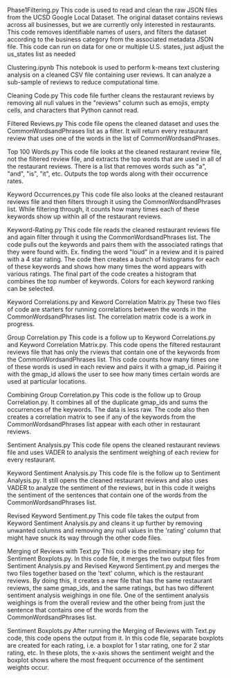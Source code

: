 Phase1Filtering.py
This code is used to read and clean the raw JSON files from the UCSD Google Local Dataset. The original dataset contains reviews across all businesses, but we are currently only interested in restaurants. This code removes identifiable names of users, and filters the dataset according to the business category from the associated metadata JSON file. This code can run on data for one or multiple U.S. states, just adjust the us_states list as needed

Clustering.ipynb
This notebook is used to perform k-means text clustering analysis on a cleaned CSV file containing user reviews. It can analyze a sub-sample of reviews to reduce computational time.

Cleaning Code.py
This code file further cleans the restaurant reviews by removing all null values in the "reviews" column such as emojis, empty cells, and characters that Python cannot read.

Filtered Reviews.py
This code file opens the cleaned dataset and uses the CommonWordsandPhrases list as a filter. It will return every restaurant review that uses one of the words in the list of CommonWordsandPhrases.

Top 100 Words.py
This code file looks at the cleaned restaurant review file, not the filtered review file, and extracts the top words that are used in all of the restaurant reviews. There is a list that removes words such as "a", "and", "is", "it", etc. Outputs the top words along with their occurrence rates.

Keyword Occurrences.py
This code file also looks at the cleaned restaurant reviews file and then filters through it using the CommonWordsandPhrases list. While filtering through, it counts how many times each of these keywords show up within all of the restaurant reviews.

Keyword-Rating.py
This code file reads the cleaned restaurant reviews file and again filter through it using the CommonWordsandPhrases list. The code pulls out the keywords and pairs them with the associated ratings that they were found with. Ex. finding the word "loud" in a review and it is paired with a 4 star rating. The code then creates a bunch of histograms for each of these keywords and shows how many times the word appears with various ratings. The final part of the code creates a histogram that combines the top number of keywords. Colors for each keyword ranking can be selected.

Keyword Correlations.py and Keword Correlation Matrix.py
These two files of code are starters for running correlations between the words in the CommonWordsandPhrases list. The correlation matrix code is a work in progress.

Group Correlation.py
This code is a follow up to Keyword Correlations.py and Keyword Correlation Matrix.py. This code opens the filtered restaurant reviews file that has only the rviews that contain one of the keywords from the CommonWordsandPhrases list. This code counts how many times one of these words is used in each review and pairs it with a gmap_id. Pairing it with the gmap_id allows the user to see how many times certain words are used at particular locations.

Combining Group Correlation.py
This code is the follow up to Group Correlation.py. It combines all of the duplicate gmap_ids and sums the occurrences of the keywords. The data is less raw. The code also then creates a correlation matrix to see if any of the keywords from the CommonWordsandPhrases list appear with each other in restaurant reviews.

Sentiment Analysis.py
This code file opens the cleaned restaurant reviews file and uses VADER to analysis the sentiment weighing of each review for every restaurant.

Keyword Sentiment Analysis.py
This code file is the follow up to Sentiment Analysis.py. It still opens the cleaned restaurant reviews and also uses VADER to analyze the sentiment of the reviews, but in this code it weighs the sentiment of the sentences that contain one of the words from the CommonWordsandPhrases list.

Revised Keyword Sentiment.py
This code file takes the output from Keyword Sentiment Analysis.py and cleans it up further by removing unwanted columns and removing any null values in the 'rating' column that might have snuck its way through the other code files.

Merging of Reviews with Text.py
This code is the preliminary step for Sentiment Boxplots.py. In this code file, it merges the two output files from Sentiment Analysis.py and Revised Keyword Sentiment.py and merges the two files together based on the 'text' column, which is the restaurant reviews. By doing this, it creates a new file that has the same restaurant reviews, the same gmap_ids, and the same ratings, but has two different sentiment analysis weighings in one file. One of the sentiment analysis weighings is from the overall review and the other being from just the sentence that contains one of the words from the CommonWordsandPhrases list.

Sentiment Boxplots.py
After running the Merging of Reviews with Text.py code, this code opens the output from it. In this code file, separate boxplots are created for each rating, i.e. a boxplot for 1 star rating, one for 2 star rating, etc. In these plots, the x-axis shows the sentiment weight and the boxplot shows where the most frequent occurrence of the sentiment weights occur.
